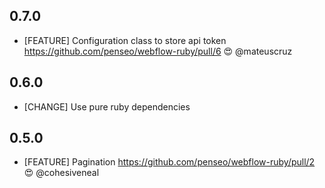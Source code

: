 ## 0.7.0

* [FEATURE] Configuration class to store api token https://github.com/penseo/webflow-ruby/pull/6 😍 @mateuscruz

## 0.6.0

* [CHANGE] Use pure ruby dependencies

## 0.5.0

* [FEATURE] Pagination https://github.com/penseo/webflow-ruby/pull/2 😍 @cohesiveneal
